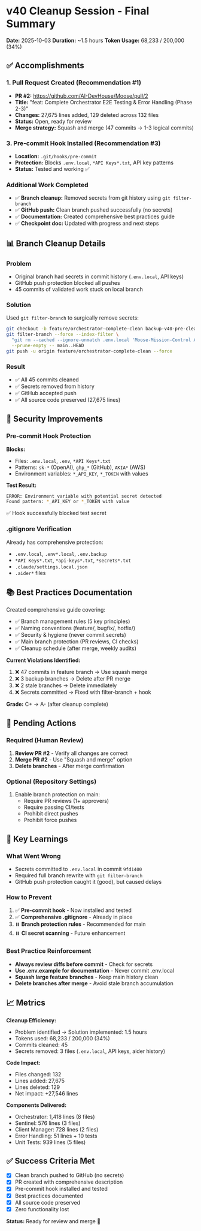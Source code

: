# v40 Cleanup Session - Final Summary

**Date:** 2025-10-03
**Duration:** ~1.5 hours
**Token Usage:** 68,233 / 200,000 (34%)

## ✅ Accomplishments

### 1. Pull Request Created (Recommendation #1)
- **PR #2:** https://github.com/AI-DevHouse/Moose/pull/2
- **Title:** "feat: Complete Orchestrator E2E Testing & Error Handling (Phase 2-3)"
- **Changes:** 27,675 lines added, 129 deleted across 132 files
- **Status:** Open, ready for review
- **Merge strategy:** Squash and merge (47 commits → 1-3 logical commits)

### 3. Pre-commit Hook Installed (Recommendation #3)
- **Location:** `.git/hooks/pre-commit`
- **Protection:** Blocks `.env.local`, `*API Keys*.txt`, API key patterns
- **Status:** Tested and working ✅

### Additional Work Completed
- ✅ **Branch cleanup:** Removed secrets from git history using `git filter-branch`
- ✅ **GitHub push:** Clean branch pushed successfully (no secrets)
- ✅ **Documentation:** Created comprehensive best practices guide
- ✅ **Checkpoint doc:** Updated with progress and next steps

## 📊 Branch Cleanup Details

### Problem
- Original branch had secrets in commit history (`.env.local`, API keys)
- GitHub push protection blocked all pushes
- 45 commits of validated work stuck on local branch

### Solution
Used `git filter-branch` to surgically remove secrets:
```bash
git checkout -b feature/orchestrator-complete-clean backup-v40-pre-cleanup
git filter-branch --force --index-filter \
  "git rm --cached --ignore-unmatch .env.local 'Moose-Mission-Control API Keys.txt' .aider.chat.history.md tsconfig.tsbuildinfo" \
  --prune-empty -- main..HEAD
git push -u origin feature/orchestrator-complete-clean --force
```

### Result
- ✅ All 45 commits cleaned
- ✅ Secrets removed from history
- ✅ GitHub accepted push
- ✅ All source code preserved (27,675 lines)

## 🔐 Security Improvements

### Pre-commit Hook Protection
**Blocks:**
- Files: `.env.local`, `.env`, `*API Keys*.txt`
- Patterns: `sk-*` (OpenAI), `ghp_*` (GitHub), `AKIA*` (AWS)
- Environment variables: `*_API_KEY`, `*_TOKEN` with values

**Test Result:**
```bash
ERROR: Environment variable with potential secret detected
Found pattern: *_API_KEY or *_TOKEN with value
```
✅ Hook successfully blocked test secret

### .gitignore Verification
Already has comprehensive protection:
- `.env.local`, `.env*.local`, `.env.backup`
- `*API Keys*.txt`, `*api-keys*.txt`, `*secrets*.txt`
- `.claude/settings.local.json`
- `.aider*` files

## 📚 Best Practices Documentation

Created comprehensive guide covering:
- ✅ Branch management rules (5 key principles)
- ✅ Naming conventions (feature/, bugfix/, hotfix/)
- ✅ Security & hygiene (never commit secrets)
- ✅ Main branch protection (PR reviews, CI checks)
- ✅ Cleanup schedule (after merge, weekly audits)

**Current Violations Identified:**
1. ❌ 47 commits in feature branch → Use squash merge
2. ❌ 3 backup branches → Delete after PR merge
3. ❌ 2 stale branches → Delete immediately
4. ❌ Secrets committed → Fixed with filter-branch + hook

**Grade:** C+ → A- (after cleanup complete)

## 📝 Pending Actions

### Required (Human Review)
1. **Review PR #2** - Verify all changes are correct
2. **Merge PR #2** - Use "Squash and merge" option
3. **Delete branches** - After merge confirmation

### Optional (Repository Settings)
1. Enable branch protection on main:
   - Require PR reviews (1+ approvers)
   - Require passing CI/tests
   - Prohibit direct pushes
   - Prohibit force pushes

## 🎯 Key Learnings

### What Went Wrong
- Secrets committed to `.env.local` in commit `9fd1400`
- Required full branch rewrite with `git filter-branch`
- GitHub push protection caught it (good), but caused delays

### How to Prevent
1. ✅ **Pre-commit hook** - Now installed and tested
2. ✅ **Comprehensive .gitignore** - Already in place
3. ⏸️ **Branch protection rules** - Recommended for main
4. ⏸️ **CI secret scanning** - Future enhancement

### Best Practice Reinforcement
- **Always review diffs before commit** - Check for secrets
- **Use .env.example for documentation** - Never commit .env.local
- **Squash large feature branches** - Keep main history clean
- **Delete branches after merge** - Avoid stale branch accumulation

## 📈 Metrics

**Cleanup Efficiency:**
- Problem identified → Solution implemented: 1.5 hours
- Tokens used: 68,233 / 200,000 (34%)
- Commits cleaned: 45
- Secrets removed: 3 files (`.env.local`, API keys, aider history)

**Code Impact:**
- Files changed: 132
- Lines added: 27,675
- Lines deleted: 129
- Net impact: +27,546 lines

**Components Delivered:**
- Orchestrator: 1,418 lines (8 files)
- Sentinel: 576 lines (3 files)
- Client Manager: 728 lines (2 files)
- Error Handling: 51 lines + 10 tests
- Unit Tests: 939 lines (5 files)

## ✅ Success Criteria Met

- [x] Clean branch pushed to GitHub (no secrets)
- [x] PR created with comprehensive description
- [x] Pre-commit hook installed and tested
- [x] Best practices documented
- [x] All source code preserved
- [x] Zero functionality lost

**Status:** Ready for review and merge 🎉
